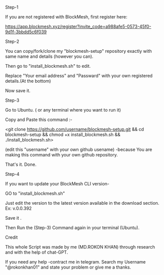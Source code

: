 Step-1

If you are not registered with BlockMesh, first register here: 

https://app.blockmesh.xyz/register?invite_code=a988afe5-0573-45f0-9d1f-3bbdd5c6f039



Step-2

You can copy/fork/clone my "blockmesh-setup" repository exactly with same name and details (however you can).

Then go to "install_blockmesh.sh" to edit.

Replace "Your email address" and "Passward" with your own registered details.(At the bottom)

Now save it.



Step-3

Go to Ubuntu. ( or any terminal where you want to run it)

Copy and Paste this command :- 

<git clone https://github.com/username/blockmesh-setup.git && cd blockmesh-setup && chmod +x install_blockmesh.sh && ./install_blockmesh.sh>

(edit this "username" with your own github usename) -because You are making this command with your own github repository. 

That's it. Done.



Step-4

If you want to update your BlockMesh CLI version-

GO to "install_blockmesh.sh" 

Just edit the version to the latest version available in the download section. Ex: v.0.0.392

Save it .

Then Run the (Step-3) Command again in your terminal (Ubuntu).



Credit

This whole Script was made by me (MD.ROKON KHAN) through research and with the help of chat-GPT.

If you need any help -contract me in telegram. Search my Username "@rokonkhan01" and state your problem or give me a thanks.
